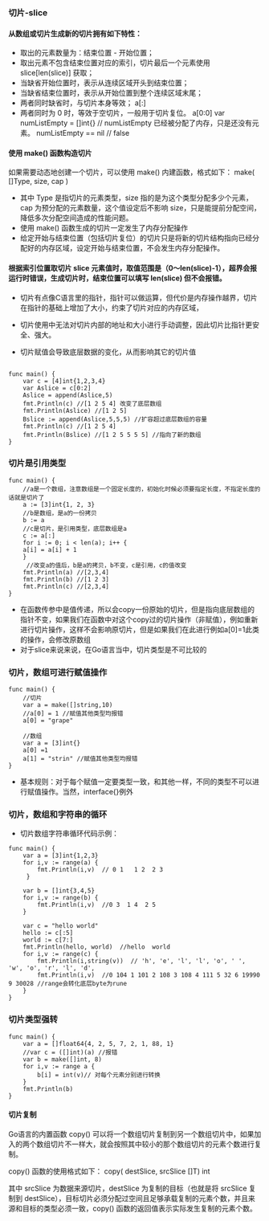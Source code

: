### 切片-slice

#### 从数组或切片生成新的切片拥有如下特性：
* 取出的元素数量为：结束位置 - 开始位置；
* 取出元素不包含结束位置对应的索引，切片最后一个元素使用 slice[len(slice)] 获取； 
* 当缺省开始位置时，表示从连续区域开头到结束位置； 
* 当缺省结束位置时，表示从开始位置到整个连续区域末尾； 
* 两者同时缺省时，与切片本身等效； a[:]
* 两者同时为 0 时，等效于空切片，一般用于切片复位。 a[0:0]
  var numListEmpty = []int{} // numListEmpty 已经被分配了内存，只是还没有元素。
  numListEmpty == nil // false
#### 使用 make() 函数构造切片
如果需要动态地创建一个切片，可以使用 make() 内建函数，格式如下：
  make( []Type, size, cap )
* 其中 Type 是指切片的元素类型，size 指的是为这个类型分配多少个元素，cap 为预分配的元素数量，这个值设定后不影响 size，只是能提前分配空间，降低多次分配空间造成的性能问题。
* 使用 make() 函数生成的切片一定发生了内存分配操作
* 给定开始与结束位置（包括切片复位）的切片只是将新的切片结构指向已经分配好的内存区域，设定开始与结束位置，不会发生内存分配操作。

#### 根据索引位置取切片 slice 元素值时，取值范围是（0～len(slice)-1），超界会报运行时错误，生成切片时，结束位置可以填写 len(slice) 但不会报错。
* 切片有点像C语言里的指针，指针可以做运算，但代价是内存操作越界，切片在指针的基础上增加了大小，约束了切片对应的内存区域， 
* 切片使用中无法对切片内部的地址和大小进行手动调整，因此切片比指针更安全、强大。

* 切片赋值会导致底层数据的变化，从而影响其它的切片值
```

func main() {
	var c = [4]int{1,2,3,4}
	var Aslice = c[0:2]
	Aslice = append(Aslice,5)
	fmt.Println(c) //[1 2 5 4] 改变了底层数组
	fmt.Println(Aslice) //[1 2 5]
	Bslice := append(Aslice,5,5,5) //扩容超过底层数组的容量
	fmt.Println(c) //[1 2 5 4]
	fmt.Println(Bslice) //[1 2 5 5 5 5] //指向了新的数组
}	

```
### 切片是引用类型
```
func main() {
	//a是一个数组，注意数组是一个固定长度的，初始化时候必须要指定长度，不指定长度的话就是切片了
	a := [3]int{1, 2, 3}
	//b是数组，是a的一份拷贝
	b := a
	//c是切片，是引用类型，底层数组是a
	c := a[:]
	for i := 0; i < len(a); i++ {
	a[i] = a[i] + 1
	}
     //改变a的值后，b是a的拷贝，b不变，c是引用，c的值改变
	fmt.Println(a) //[2,3,4]
	fmt.Println(b) //[1 2 3]
	fmt.Println(c) //[2,3,4]
}

```
* 在函数传参中是值传递，所以会copy一份原始的切片，但是指向底层数组的指针不变，如果我们在函数中对这个copy过的切片操作（非赋值），例如重新进行切片操作，这样不会影响原切片，但是如果我们在此进行例如a[0]=1此类的操作，会修改原数组
* 对于slice来说来说，在Go语言当中，切片类型是不可比较的
### 切片，数组可进行赋值操作
```
func main() {
	//切片
	var a = make([]string,10)
	//a[0] = 1 //赋值其他类型均报错
	a[0] = "grape"
                    
	//数组
	var a = [3]int{}
	a[0] =1
	a[1] = "strin" //赋值其他类型均报错
}   
```
* 基本规则：对于每个赋值一定要类型一致，和其他一样，不同的类型不可以进行赋值操作。当然，interface{}例外
### 切片，数组和字符串的循环
* 切片数组字符串循环代码示例：
```
func main() {
	var a = [3]int{1,2,3}
	for i,v := range(a) { 
		fmt.Println(i,v)  // 0 1   1 2  2 3
     }
        
	var b = []int{3,4,5}
	for i,v := range(b) {
		fmt.Println(i,v)  //0 3  1 4  2 5
	}
        
	var c = "hello world"
	hello := c[:5]  
	world := c[7:]
	fmt.Println(hello, world)  //hello  world
	for i,v := range(c) {
		fmt.Println(i,string(v))  // 'h', 'e', 'l', 'l', 'o', ' ', 'w', 'o', 'r', 'l', 'd',
		fmt.Println(i,v)  //0 104 1 101 2 108 3 108 4 111 5 32 6 19990 9 30028 //range会转化底层byte为rune
	}
}

```
### 切片类型强转
```
func main() {
	var a = []float64{4, 2, 5, 7, 2, 1, 88, 1}
	//var c = ([]int)(a) //报错
	var b = make([]int, 8)
	for i,v := range a {
		b[i] = int(v)// 对每个元素分别进行转换
	}
	fmt.Println(b)
}
```
#### 切片复制
Go语言的内置函数 copy() 可以将一个数组切片复制到另一个数组切片中，如果加入的两个数组切片不一样大，就会按照其中较小的那个数组切片的元素个数进行复制。

copy() 函数的使用格式如下：
copy( destSlice, srcSlice []T) int

其中 srcSlice 为数据来源切片，destSlice 为复制的目标（也就是将 srcSlice 复制到 destSlice），目标切片必须分配过空间且足够承载复制的元素个数，并且来源和目标的类型必须一致，copy() 函数的返回值表示实际发生复制的元素个数。
